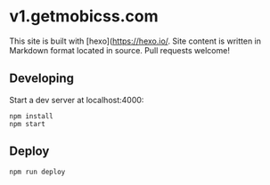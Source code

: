 # v1.getmobicss.com

This site is built with [hexo](https://hexo.io/. Site content is written in Markdown format located in source. Pull requests welcome!

## Developing

Start a dev server at localhost:4000:

```shell
npm install
npm start
```

## Deploy

```shell
npm run deploy
```
